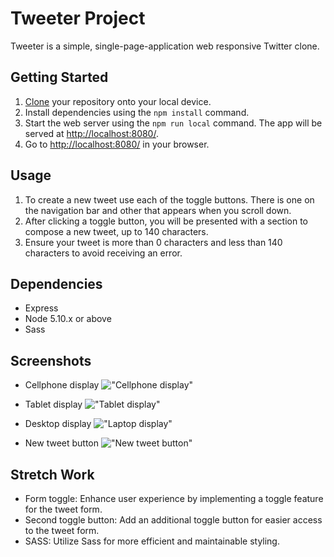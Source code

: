 # Tweeter Project

Tweeter is a simple, single-page-application web responsive Twitter clone. 

## Getting Started

1. [Clone](https://github.com/aleaguilar01/tweeter) your repository onto your local device.
2. Install dependencies using the `npm install` command.
3. Start the web server using the `npm run local` command. The app will be served at <http://localhost:8080/>.
4. Go to <http://localhost:8080/> in your browser.

## Usage

1. To create a new tweet use each of the toggle buttons. There is one on the navigation bar and other that appears when you scroll down. 
2. After clicking a toggle button, you will be presented with a section to compose a new tweet, up to 140 characters.
3. Ensure your tweet is more than 0 characters and less than 140 characters to avoid receiving an error.

## Dependencies

- Express
- Node 5.10.x or above
- Sass

## Screenshots 

- Cellphone display
!["Cellphone display"](https://github.com/aleaguilar01/tweeter/blob/master/docs/Cellphone%20display.gif?raw=true)

- Tablet display
!["Tablet display"](https://github.com/aleaguilar01/tweeter/blob/master/docs/Tablet%20display.gif?raw=true)

- Desktop display
!["Laptop display"](https://github.com/aleaguilar01/tweeter/blob/master/docs/Laptop%20display.gif?raw=true)

- New tweet button
!["New tweet button"](https://github.com/aleaguilar01/tweeter/blob/master/docs/New%20Tweet%20button.gif?raw=true)

## Stretch Work
- Form toggle: Enhance user experience by implementing a toggle feature for the tweet form.
- Second toggle button: Add an additional toggle button for easier access to the tweet form.
- SASS: Utilize Sass for more efficient and maintainable styling.

